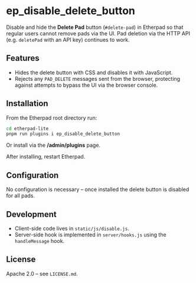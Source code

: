 # ep_disable_delete_button

Disable and hide the **Delete Pad** button (`#delete-pad`) in Etherpad so that regular users cannot remove pads via the UI.  Pad deletion via the HTTP API (e.g. `deletePad` with an API key) continues to work.

## Features

* Hides the delete button with CSS and disables it with JavaScript.
* Rejects any `PAD_DELETE` messages sent from the browser, protecting against attempts to bypass the UI via the browser console.

## Installation

From the Etherpad root directory run:

```bash
cd etherpad-lite
pnpm run plugins i ep_disable_delete_button
```

Or install via the **/admin/plugins** page.

After installing, restart Etherpad.

## Configuration

No configuration is necessary – once installed the delete button is disabled for all pads.

## Development

* Client-side code lives in `static/js/disable.js`.
* Server-side hook is implemented in `server/hooks.js` using the `handleMessage` hook.

## License

Apache 2.0 – see `LICENSE.md`. 
